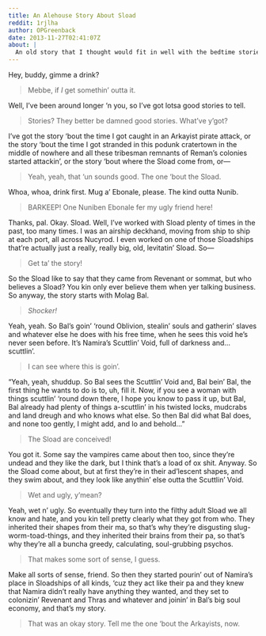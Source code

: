 ```yaml
---
title: An Alehouse Story About Sload
reddit: 1rjlha
author: OPGreenback
date: 2013-11-27T02:41:07Z
about: |
  An old story that I thought would fit in well with the bedtime stories.
---
```


Hey, buddy, gimme a drink?

> Mebbe, if *I* get somethin’ outta it.

Well, I’ve been around longer ‘n you, so I’ve got lotsa good stories to tell.

> Stories? They better be damned good stories. What’ve y’got?

I’ve got the story ‘bout the time I got caught in an Arkayist pirate attack, or
the story ‘bout the time I got stranded in this podunk cratertown in the middle
of nowhere and all these tribesman remnants of Reman’s colonies started
attackin’, or the story ‘bout where the Sload come from, or—

> Yeah, yeah, that ‘un sounds good. The one ‘bout the Sload.

Whoa, whoa, drink first. Mug a’ Ebonale, please. The kind outta Nunib.

> BARKEEP! One Nuniben Ebonale fer my ugly friend here!

Thanks, pal. Okay. Sload. Well, I’ve worked with Sload plenty of times in the
past, too many times. I was an airship deckhand, moving from ship to ship at
each port, all across Nucyrod. I even worked on one of those Sloadships that’re
actually just a really, really big, old, levitatin’ Sload. So—

> Get ta’ the story!

So the Sload like to say that they came from Revenant or sommat, but who
believes a Sload? You kin only ever believe them when yer talking business. So
anyway, the story starts with Molag Bal.

> *Shocker!*

Yeah, yeah. So Bal’s goin’ ‘round Oblivion, stealin’ souls and gatherin’ slaves
and whatever else he does with his free time, when he sees this void he’s never
seen before. It’s Namira’s Scuttlin’ Void, full of darkness and… scuttlin’.

> I can see where this is goin’.

“Yeah, yeah, shuddup. So Bal sees the Scuttlin’ Void and, Bal bein’ Bal, the
first thing he wants to do is to, uh, fill it. Now, if you see a woman with
things scuttlin’ ‘round down there, I hope you know to pass it up, but Bal, Bal
already had plenty of things a-scuttlin’ in his twisted locks, mudcrabs and land
dreugh and who knows what else. So then Bal did what Bal does, and none too
gently, I might add, and lo and behold…”

> The Sload are conceived!

You got it. Some say the vampires came about then too, since they’re undead and
they like the dark, but I think that’s a load of ox shit. Anyway. So the Sload
come about, but at first they’re in their ad’lescent shapes, and they swim
about, and they look like anythin’ else outta the Scuttlin’ Void.

> Wet and ugly, y’mean?

Yeah, wet n’ ugly. So eventually they turn into the filthy adult Sload we all
know and hate, and you kin tell pretty clearly what they got from who. They
inherited their shapes from their ma, so that’s why they’re disgusting
slug-worm-toad-things, and they inherited their brains from their pa, so that’s
why they’re all a buncha greedy, calculating, soul-grubbing psychos.

> That makes some sort of sense, I guess.

Make all sorts of sense, friend. So then they started pourin’ out of Namira’s
place in Sloadships of all kinds, ‘cuz they act like their pa and they knew that
Namira didn’t really have anything they wanted, and they set to colonizin’
Revenant and Thras and whatever and joinin’ in Bal’s big soul economy, and
that’s my story.

> That was an okay story. Tell me the one ‘bout the Arkayists, now.
